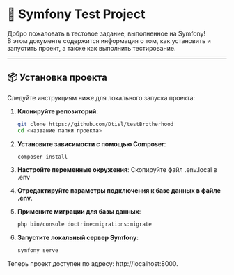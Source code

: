 # 🚀 Symfony Test Project

Добро пожаловать в тестовое задание, выполненное на Symfony!  
В этом документе содержится информация о том, как установить и запустить проект, а также как выполнить тестирование.

---

## 📦 Установка проекта

Следуйте инструкциям ниже для локального запуска проекта:

1. **Клонируйте репозиторий**:
   ```bash
   git clone https://github.com/Dtisl/testBrotherhood
   cd <название папки проекта>
   ```
2. **Установите зависимости с помощью Composer**:
    ```bash
    composer install
    ```
3. **Настройте переменные окружения**:
Скопируйте файл .env.local в .env

4. **Отредактируйте параметры подключения к базе данных в файле .env**.
5. **Примените миграции для базы данных**:
      ```bash
      php bin/console doctrine:migrations:migrate
      ```
6. **Запустите локальный сервер Symfony**:
      ```bash
      symfony serve
      ```
Теперь проект доступен по адресу: http://localhost:8000.


